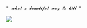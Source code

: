     " 𝔀𝓱𝓪𝓽 𝓪 𝓫𝓮𝓪𝓾𝓽𝓲𝓯𝓾𝓵 𝔀𝓪𝔂 𝓽𝓸 𝓴𝓲𝓵𝓵 "
<img src="https://encrypted-tbn2.gstatic.com/images?q=tbn:ANd9GcRwc5TCvH8YpSHspTKoOx6f17DK1btSzXDvNxwpw6WRgY0Ut8Mi">
